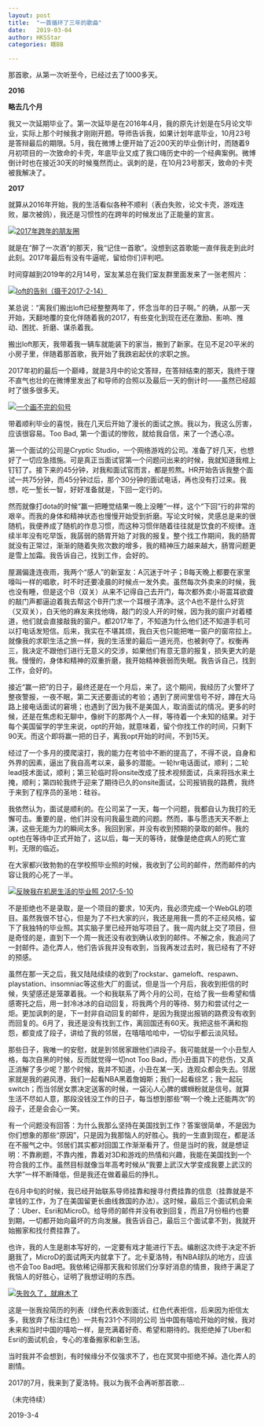 ```yaml
---
layout: post
title:  "一首循环了三年的歌曲"
date:   2019-03-04 
author: HKSStar
categories: 瞎BB

---
```



那首歌，从第一次听至今，已经过去了1000多天。

**2016**

**略去几个月**

我又一次延期毕业了。第一次延毕是在2016年4月，我的原先计划是在5月论文毕业，实际上那个时候我才刚刚开题。导师告诉我，如果计划年底毕业，10月23号是答辩最后的期限。5月，我在微博上便开始了近200天的毕业倒计时，而随着9月初项目的一次致命的卡壳，年底毕业又成了我口嗨历史中的一个经典案例。微博倒计时也在接近30天的时候戛然而止。讽刺的是，在10月23号那天，致命的卡壳被我解决了。

**2017**

就算从2016年开始，我的生活看似各种不顺利（表白失败，论文卡壳，游戏连败，屡次被鸽），我还是习惯性的在跨年的时候发出了正能量的宣言。

<a href="https://radiump.github.io/myblog/assets/images/songs/1.png"  data-title="Check out the Falcon 9 from SpaceX">
  <img src="https://radiump.github.io/myblog/assets/images/songs/1.png" title="2017年跨年的朋友圈">
</a>


就是在“醉了一次酒”的那天，我“记住一首歌”。没想到这首歌能一直伴我走到此时此刻。2017年最后有没有牛逼呢，留给你们评判吧。

时间穿越到2019年的2月14号，室友某总在我们室友群里面发来了一张老照片：

<a href="https://radiump.github.io/myblog/assets/images/songs/2.jpg"  >
  <img src="https://radiump.github.io/myblog/assets/images/songs/2.jpg" title="loft的告别（摄于2017-2-14）">
</a>



某总说：“离我们搬出loft已经整整两年了，怀念当年的日子啊。” 的确，从那一天开始，天翻地覆的变化伴随着我的2017，有些变化到现在还在激励、影响、推动、困扰、折磨、谋杀着我。

搬出loft那天，我带着我一辆车就能装下的家当，搬到了新家。在见不足20平米的小房子里，伴随着那首歌，我开始了我跌宕起伏的求职之旅。

2017年初的最后一个巅峰，就是3月中的论文答辩，在答辩结束的那天，我终于理不直气也壮的在微博里发出了和导师的合照以及最后一天的倒计时——虽然已经超时了很多很多天。

<a href="https://radiump.github.io/myblog/assets/images/songs/3.PNG"  >
  <img src="https://radiump.github.io/myblog/assets/images/songs/3.PNG" title="一个画不完的句号">
</a>


带着顺利毕业的喜悦，我在几天后开始了漫长的面试之旅。我以为，我这么厉害，应该很容易。Too Bad, 第一个面试的惨败，就给我自信，来了一个透心凉。

第一个面试的公司是Cryptic Studio，一个网络游戏的公司。准备了好几天，也想好了一切应急措施。可是真正当面试官第一个问题问出来的时候，我就知道我棺上钉钉了。接下来的45分钟，对我和面试官而言，都是煎熬。HR开始告诉我整个面试一共75分钟，而45分钟过后，那个30分钟的面试电话，再也没有打过来。我想，吃一堑长一智，好好准备就是，下回一定行的。

然而就像打dota的时候“赢一把睡觉结果一晚上没睡”一样，这个“下回”行的非常的艰辛。而我的身体和精神状态也慢慢开始受到折磨。写论文时候，灵感总是来的很随机，我便养成了随机的作息习惯，而这种习惯伴随着往往就是饮食的不规律。连续半年没有吃早饭，我孱弱的肠胃开始了对我的报复。整个找工作期间，我的肠胃就没有正常过，渐渐的随着失败次数的增多，我的精神压力越来越大，肠胃问题更是雪上加霜。我告诉自己，找到工作，会好的。

屋漏偏逢连夜雨，我两个“感人”的新室友：A沉迷于叶子；B每天晚上都要在家里嚎叫一样的唱歌，时不时还要凌晨的时候点一发外卖。虽然每次外卖来的时候，我也没有睡，但是这个B（双关）从来不记得自己去开门，每次都外卖小哥震耳欲聋的敲门声都逼迫着我去帮这个B开门求一个耳根子清净。这个A也不是什么好货（又双关），白天他的麻友来找他嗨，敲门的没人开的时候，因为我的窗户对着楼道，他们就会直接敲我的窗户。都2017年了，不知道为什么他们还不知道手机可以打电话发短信。后来，我实在不堪其烦，我白天也只能把唯一窗户的窗帘拉上。就像我的求职生活之旅一样，我的生活里的最后一道光亮，也被剥夺了。权衡再三，我决定不跟他们进行无意义的交涉，如果他们有意无意的报复，损失更大的是我。慢慢的，身体和精神的双重折磨，我开始精神衰弱而失眠。我告诉自己，找到工作，会好的。

接近“赢一把”的日子，最终还是在一个月后，来了。这个期间，我经历了火警坏了整夜警报，一夜不眠，第二天还要面试的考验；遇到了房间里信号不好，蹲在大马路上接电话面试的窘境；也遇到了因为我不是美国人，取消面试的情况。更多的时候，还是在焦虑和无聊中，像树下的那两个人一样，等待着一个未知的结果。对于每个美国留学的学生来说，opt的开始，就意味着，留个你找工作的时间，只剩下90天。而这个即将赢一把的日子，离我opt开始的时间，不到15天。

经过了一个多月的摸爬滚打，我的能力在考验中不断的提高了，不得不说，自身和外界的因素，逼出了我自高考以来，最多的潜能。一轮hr电话面试，顺利；二轮lead技术面试，顺利；第三轮临时将onsite改成了技术视频面试，兵来将挡水来土掩，顺利；第四轮我终于迎来了期待已久的onsite面试，公司报销我的路费，我终于来到了程序员的圣地：硅谷。

我依然认为，面试是顺利的。在公司呆了一天，每一个问题，我都自认为我打的无懈可击。重要的是，他们并没有问我最生疏的问题。然而，事与愿违天天不断上演，这些无能为力的瞬间太多。我回到家，并没有收到预期的录取的邮件。我的opt也在等待中正式开始了，这以后，每一天的等待，就像是绝症病人的死亡宣判，无限的临近。

在大家都兴致勃勃的在学校照毕业照的时候，我收到了公司的邮件，然而邮件的内容让我的心死了一半。

<a href="https://radiump.github.io/myblog/assets/images/songs/4.jpg"  >
  <img src="https://radiump.github.io/myblog/assets/images/songs/4.jpg" title="反映我在机房生活的毕业照 2017-5-10">
</a>



不是拒绝也不是录取，是一个项目的要求，10天内，我必须完成一个WebGL的项目。虽然我很不甘心，但是为了不扫大家的兴，我还是用我一贯的不正经风格，留下了我独特的毕业照。其实脑子里已经开始写项目了。我一周内就上交了项目，但是奇怪的是，直到下一个周一我还没有收到确认收到的邮件。不解之余，我追问了一封邮件。造化弄人，他们告诉我并没有收到，当我再发过去时，我已经有了不好的预感。

虽然在那一天之后，我又陆陆续续的收到了rockstar、gameloft、respawn、playstation、insomniac等这些大厂的面试，但是当一个月后，我收到拒信的时候，失望感还是笼罩着我。一个和我联系了两个月的公司，在给了我一些希望和情感寄托之后，用一封冷冰冰的自动回复，将我两个月的等待、努力和尝试付之一炬。更加讽刺的是，下一封非自动回复的邮件，是因为我提出报销的路费没有收到而回复的。6月了，我还是没有找到工作，离回国还有60天。我把这些不满和抱怨，都变成了段子，讲给了我的邻居，在嘻嘻哈哈中，一切似乎都云淡风轻。

那些日子，我唯一的安慰，就是到邻居家跟他们讲段子。我可能就是一个小丑型人格，每次自黑的时候，反而就觉得一切not Too Bad，而小丑面具下的悲伤，又真正消解了多少呢？那个时候，我并不知道，小丑在某一天，连观众都会失去。邻居家就是我的避风港，我们一起看NBA黑着詹姆斯；我们一起看综艺；我一起玩switch；而当邻居女票决定送客的时候，一袋沁人心脾的螺蛳粉就是信号。就算生活不尽如人意，那段没钱没工作的日子，每当想到那些“啊一个晚上还能两次”的段子，还是会会心一笑。

有一个问题没有回答：为什么我那么坚持在美国找到工作？答案很简单，不是因为你们想象的那些“原因”，只是因为我那恼人的好胜心。我的一生直到现在，都是活在不服气之中。邻居们其实都对回国工作渐渐看开了。但是当时的我，就是想证明：不靠刷题，不靠内推，靠着对3D和游戏的热情和兴趣，我能在美国找到一个符合我的工作。虽然目标就像当年高考时候从“我要上武汉大学变成我要上武汉的大学”一样不断降低，但是我还在做着最后的挣扎。

在6月中旬的时候，我已经开始联系导师挂靠和搜寻付费挂靠的信息（挂靠就是不拿钱的工作，为了在美国留更长曲线救国的办法）。这时候，最后三个面试机会来了：Uber、Esri和MicroD。给导师的邮件并没有收到回复，而且7月份租约也要到期，一切都开始向最坏的方向发展。我告诉自己，最后三个面试拿不到，我就开始搬家和找付费挂靠了。

也许，我的人生是剧本写好的，一定要有戏才能进行下去。编剧这次终于决定不折磨我了，MicroD的面试两天内就拿下了。北卡夏洛特，有NBA球队的地方，应该也不会Too Bad吧。我依稀记得那天我和邻居们分享好消息的情景，我终于满足了我恼人的好胜心，证明了我想证明的东西。

<a href="https://radiump.github.io/myblog/assets/images/songs/5.PNG"  >
  <img src="https://radiump.github.io/myblog/assets/images/songs/5.PNG" title="失败久了，就麻木了">
</a>


这是一张我投简历的列表（绿色代表收到面试，红色代表拒信，后来因为拒信太多，我放弃了标注红色）一共有231个不同的公司
当中国有嘻哈开始的时候，我对未来和当时中国的嘻哈一样，是充满着好奇、希望和期待的。我拒绝掉了Uber和Esri的面试机会，专心的准备搬家和新生活。

当时我并不会想到，有时候缘分不仅强求不了，也在冥冥中拒绝不掉。造化弄人的剧情。

2017的7月，我来到了夏洛特。我以为我不会再听那首歌...

（未完待续）

2019-3-4


